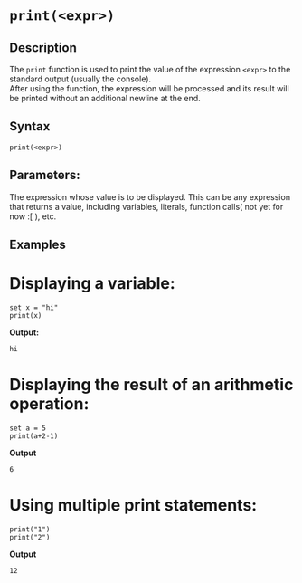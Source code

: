 # `print(<expr>)`

## Description
The `print` function is used to print the value of the expression `<expr>` to the standard output (usually the console). <br> 
After using the function, the expression will be processed and its result will be printed without an additional newline at the end.<br>

## Syntax
```plaintext
print(<expr>)
```

## Parameters:
<expr>The expression whose value is to be displayed. This can be any expression that returns a value, including variables, literals, function calls( not yet for now :[ ), etc.<br>

## Examples
# Displaying a variable:<br>
```plaintext
set x = "hi"
print(x)
```

**Output:** <br>
```plaintext
hi
```

# Displaying the result of an arithmetic operation:<br>
```plaintext
set a = 5
print(a+2-1)
```

**Output**<br>

```plaintext
6
```

# Using multiple print statements: <br>
```plaintext
print("1")
print("2")
```

**Output**<br>

```plaintext
12
```




